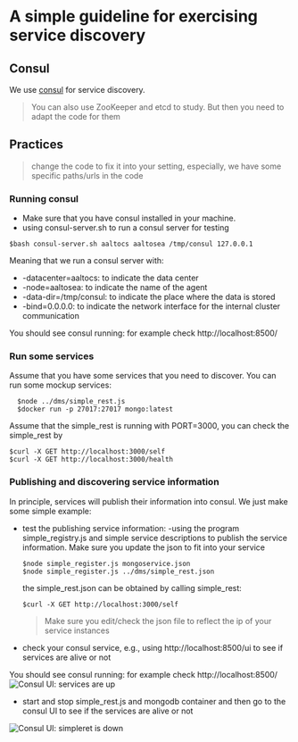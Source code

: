 # A simple guideline for exercising service discovery

## Consul

We use [consul](https://www.consul.io/) for service discovery.
>You can also use ZooKeeper and etcd to study. But then you need to adapt the code for them

## Practices

> change the code to fix it into your setting, especially, we have some specific paths/urls in the code

### Running consul

* Make sure that you have consul installed in your machine.
* using consul-server.sh to run a consul server for testing
```
$bash consul-server.sh aaltocs aaltosea /tmp/consul 127.0.0.1
```
Meaning that we run a consul server with:
* -datacenter=aaltocs: to indicate the data center
* -node=aaltosea: to indicate the name of the agent
* -data-dir=/tmp/consul: to indicate the place where the data is stored
* -bind=0.0.0.0: to indicate the network interface for the internal cluster communication
  
You should see consul running: for example check http://localhost:8500/ 

### Run some services

Assume that you have some services that you need to discover. You can run  some mockup services:
```
  $node ../dms/simple_rest.js
  $docker run -p 27017:27017 mongo:latest
```
Assume that the simple_rest is running with PORT=3000, you can check the simple_rest by
```
$curl -X GET http://localhost:3000/self
$curl -X GET http://localhost:3000/health
```

### Publishing and discovering service information

In principle, services will publish their information into consul. We just make some simple example:

* test the publishing service information:
  -using the program simple_registry.js and simple service descriptions to publish the service information. Make sure you update the json to fit into your service

  ```
  $node simple_register.js mongoservice.json
  $node simple_register.js ../dms/simple_rest.json
  ```
  
  the simple_rest.json can be obtained by calling simple_rest:
  
  ```
  $curl -X GET http://localhost:3000/self
  ```
  
  > Make sure you edit/check the json file to reflect the ip of your service instances
* check your consul service, e.g., using http://localhost:8500/ui to see if services are alive or not

You should see consul running: for example check http://localhost:8500/
![Consul UI: services are up](consului.png)

* start and stop simple_rest.js and mongodb container and then go to the consul UI to see if the services are alive or not

![Consul UI: simpleret is down](consuluidown.png)